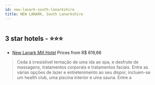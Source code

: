 ```yaml
---
id: new-lanark-south-lanarkshire
title: NEW LANARK, South Lanarkshire
---
```


<center><img src="https://i.travelapi.com/hotels/2000000/1460000/1452100/1452060/970fab5f_z.jpg" alt="" /></center>


##  3 star hotels - ⭐️⭐️⭐️

-    [New Lanark Mill Hotel](https://www.hurb.com/br/aud/https://www.hurb.com/br/hotels/new-lanark/new-lanark-mill-hotel-HT-N257?cmp=18055) Prices from R$ 619,66
   > Ceda à irresistível tentação de uma ida ao spa, e desfrute de massagens, tratamentos corporais e tratamentos faciais. Entre as várias opções de lazer e entretenimento ao seu dispor, incluem-se um health club, uma piscina interior e uma sauna. Entre a
